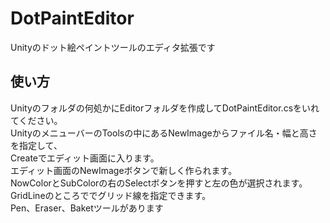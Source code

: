 # DotPaintEditor
Unityのドット絵ペイントツールのエディタ拡張です  

## 使い方
Unityのフォルダの何処かにEditorフォルダを作成してDotPaintEditor.csをいれてください。  
UnityのメニューバーのToolsの中にあるNewImageからファイル名・幅と高さを指定して、  
Createでエディット画面に入ります。  
エディット画面のNewImageボタンで新しく作られます。  
NowColorとSubColorの右のSelectボタンを押すと左の色が選択されます。  
GridLineのところででグリッド線を指定できます。  
Pen、Eraser、Baketツールがあります

